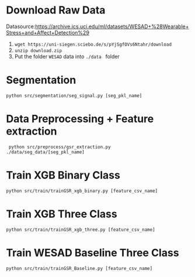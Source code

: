 
# Download Raw Data

Datasource:https://archive.ics.uci.edu/ml/datasets/WESAD+%28Wearable+Stress+and+Affect+Detection%29
1. ``wget https://uni-siegen.sciebo.de/s/pYjSgfOVs6Ntahr/download``
2. ``unzip download.zip``
3. Put the folder ``WESAD`` data into ``./data `` folder

# Segmentation

``python src/segmentation/seg_signal.py [seg_pkl_name]``

# Data Preprocessing + Feature extraction

`` python src/preprocess/gsr_extraction.py ./data/seg_data/[seg_pkl_name]``

# Train XGB Binary Class

``python src/train/trainGSR_xgb_binary.py [feature_csv_name]``

# Train XGB Three Class

``python src/train/trainGSR_xgb_three.py [feature_csv_name]``

# Train WESAD Baseline Three Class

``python src/train/trainGSR_Baseline.py [feature_csv_name]``
